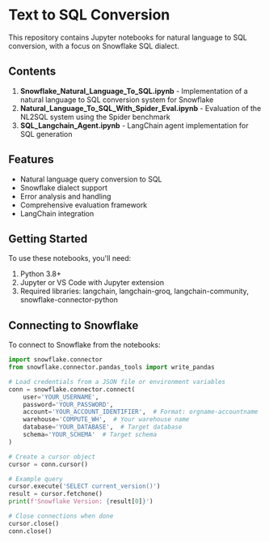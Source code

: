 # Text to SQL Conversion

This repository contains Jupyter notebooks for natural language to SQL conversion, with a focus on Snowflake SQL dialect.

## Contents

1. **Snowflake_Natural_Language_To_SQL.ipynb** - Implementation of a natural language to SQL conversion system for Snowflake
2. **Natural_Language_To_SQL_With_Spider_Eval.ipynb** - Evaluation of the NL2SQL system using the Spider benchmark
3. **SQL_Langchain_Agent.ipynb** - LangChain agent implementation for SQL generation

## Features

- Natural language query conversion to SQL
- Snowflake dialect support
- Error analysis and handling
- Comprehensive evaluation framework
- LangChain integration

## Getting Started

To use these notebooks, you'll need:

1. Python 3.8+
2. Jupyter or VS Code with Jupyter extension
3. Required libraries: langchain, langchain-groq, langchain-community, snowflake-connector-python

## Connecting to Snowflake

To connect to Snowflake from the notebooks:

```python
import snowflake.connector
from snowflake.connector.pandas_tools import write_pandas

# Load credentials from a JSON file or environment variables
conn = snowflake.connector.connect(
    user='YOUR_USERNAME',
    password='YOUR_PASSWORD',
    account='YOUR_ACCOUNT_IDENTIFIER',  # Format: orgname-accountname
    warehouse='COMPUTE_WH',  # Your warehouse name
    database='YOUR_DATABASE',  # Target database
    schema='YOUR_SCHEMA'  # Target schema
)

# Create a cursor object
cursor = conn.cursor()

# Example query
cursor.execute('SELECT current_version()')
result = cursor.fetchone()
print(f'Snowflake Version: {result[0]}')

# Close connections when done
cursor.close()
conn.close()
```


